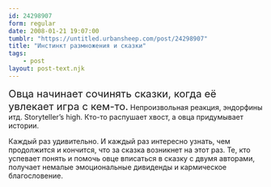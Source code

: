 ```yaml
---
id: 24298907
form: regular
date: 2008-01-21 19:07:00
tumblr: "https://untitled.urbansheep.com/post/24298907"
title: "Инстинкт размножения и сказки"
tags:
    - post
layout: post-text.njk
---
```


<p><big><big>Овца начинает сочинять сказки, когда её увлекает игра с кем-то.</big></big> Непроизвольная реакция, эндорфины итд. Storyteller&rsquo;s high. Кто-то распушает хвост, а овца придумывает истории.</p>

<p>Каждый раз удивительно. И каждый раз интересно узнать, чем продолжится и кончится, что за сказка возникнет на этот раз. Те, кто успевает понять и помочь овце вписаться в сказку с двумя авторами, получает немалые эмоциональные дивиденды и кармическое благословение.</p>

